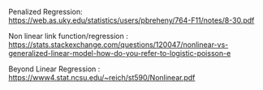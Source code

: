 Penalized Regression: https://web.as.uky.edu/statistics/users/pbreheny/764-F11/notes/8-30.pdf

Non linear link function/regression : https://stats.stackexchange.com/questions/120047/nonlinear-vs-generalized-linear-model-how-do-you-refer-to-logistic-poisson-e


Beyond Linear Regression : https://www4.stat.ncsu.edu/~reich/st590/Nonlinear.pdf
